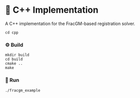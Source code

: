 # :croissant: C++ Implementation
A C++ implementation for the FracGM-based registration solver.
```shell
cd cpp
```

### :gear: Build
```shell
mkdir build
cd build
cmake ..
make
```

### :checkered_flag: Run
```shell
./fracgm_example
```